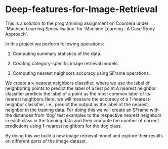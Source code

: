 # Deep-features-for-Image-Retrieval

This is a solution to the programming assignment on Coursera under 'Machine Learning Specialisation' for 'Machine Learning : A Case Study Approach'.

In this project we perform following operations:

1) Computing summary statistics of the data.

2)  Creating category-specific image retrieval models.

3)  Computing nearest neighbors accuracy using SFrame operations.

We create a k-nearest neighbors classifier, where we use the label of neighboring points to predict the label of a test point.A nearest neighbor classifier predicts the label of a point as the most common label of its nearest neighbors.Here, we will measure the accuracy of a 1-nearest-neighbor classifier, i.e., predict the output as the label of the nearest neighbor in the training data.
For doing this we will create an SFrame with the distances from ‘dog’ test examples to the respective nearest neighbors in each class in the training data and then compute the number of correct predictions using 1-nearest neighbors for the dog class.

By doing this we build a new image retrieval model and explore their results on different parts of the image dataset.
